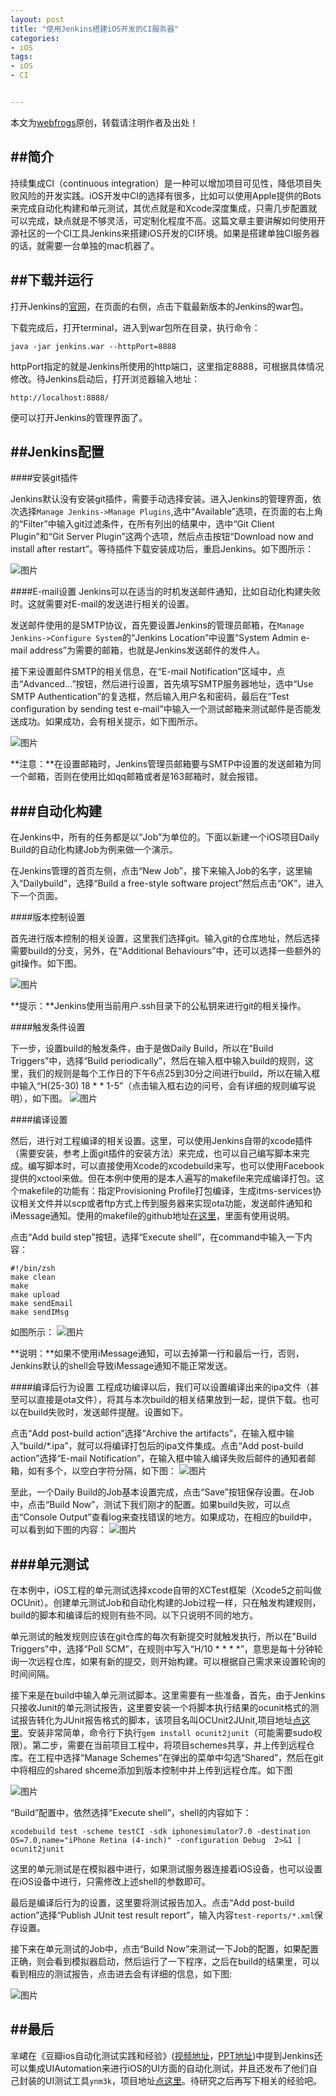 ```yaml
---
layout: post
title: "使用Jenkins搭建iOS开发的CI服务器"
categories:
- iOS
tags:
- iOS
- CI


---
```


本文为[webfrogs](http://webfrogs.me/)原创，转载请注明作者及出处！

##简介
----

持续集成CI（continuous integration）是一种可以增加项目可见性，降低项目失败风险的开发实践。iOS开发中CI的选择有很多，比如可以使用Apple提供的Bots来完成自动化构建和单元测试，其优点就是和Xcode深度集成，只需几步配置就可以完成，缺点就是不够灵活，可定制化程度不高。这篇文章主要讲解如何使用开源社区的一个CI工具Jenkins来搭建iOS开发的CI环境。如果是搭建单独CI服务器的话，就需要一台单独的mac机器了。

##下载并运行
---
打开Jenkins的[官网](http://jenkins-ci.org/)，在页面的右侧，点击下载最新版本的Jenkins的war包。

下载完成后，打开terminal，进入到war包所在目录，执行命令：

	java -jar jenkins.war --httpPort=8888

httpPort指定的就是Jenkins所使用的http端口，这里指定8888，可根据具体情况修改。待Jenkins启动后，打开浏览器输入地址：

	http://localhost:8888/

便可以打开Jenkins的管理界面了。

##Jenkins配置
---
####安装git插件

Jenkins默认没有安装git插件，需要手动选择安装。进入Jenkins的管理界面，依次选择`Manage Jenkins->Manage Plugins`,选中“Available”选项，在页面的右上角的“Filter”中输入git过滤条件，在所有列出的结果中，选中“Git Client Plugin”和“Git Server Plugin”这两个选项，然后点击按钮“Download now and install after restart”。等待插件下载安装成功后，重启Jenkins。如下图所示：

![图片](/assets/images/QQ20140102-1.jpg)


####E-mail设置
Jenkins可以在适当的时机发送邮件通知，比如自动化构建失败时。这就需要对E-mail的发送进行相关的设置。

发送邮件使用的是SMTP协议，首先要设置Jenkins的管理员邮箱，在`Manage Jenkins->Configure System`的“Jenkins Location”中设置“System Admin e-mail address”为需要的邮箱，也就是Jenkins发送邮件的发件人。     

接下来设置邮件SMTP的相关信息，在“E-mail Notification”区域中，点击“Advanced...”按钮，然后进行设置，首先填写SMTP服务器地址，选中“Use SMTP Authentication”的复选框，然后输入用户名和密码，最后在“Test configuration by sending test e-mail”中输入一个测试邮箱来测试邮件是否能发送成功。如果成功，会有相关提示，如下图所示。

![图片](/assets/images/QQ20140102-2.jpg)

**注意：**在设置邮箱时，Jenkins管理员邮箱要与SMTP中设置的发送邮箱为同一个邮箱，否则在使用比如qq邮箱或者是163邮箱时，就会报错。

###自动化构建
----
在Jenkins中，所有的任务都是以“Job”为单位的。下面以新建一个iOS项目Daily Build的自动化构建Job为例来做一个演示。

在Jenkins管理的首页左侧，点击“New Job”，接下来输入Job的名字，这里输入“Dailybuild”，选择“Build a free-style software project”然后点击“OK”，进入下一个页面。

####版本控制设置

首先进行版本控制的相关设置，这里我们选择git。输入git的仓库地址，然后选择需要build的分支，另外，在“Additional Behaviours”中，还可以选择一些额外的git操作。如下图。

![图片](/assets/images/QQ20140102-3.jpg)

**提示：**Jenkins使用当前用户.ssh目录下的公私钥来进行git的相关操作。

####触发条件设置

下一步，设置build的触发条件，由于是做Daily Build，所以在“Build Triggers”中，选择“Build periodically”，然后在输入框中输入build的规则，这里，我们的规则是每个工作日的下午6点25到30分之间进行build，所以在输入框中输入“H(25-30) 18 * * 1-5”（点击输入框右边的问号，会有详细的规则编写说明），如下图。
![图片](/assets/images/QQ20140102-4.jpg)

####编译设置

然后，进行对工程编译的相关设置。这里，可以使用Jenkins自带的xcode插件（需要安装，参考上面git插件的安装方法）来完成，也可以自己编写脚本来完成。编写脚本时，可以直接使用Xcode的xcodebuild来写，也可以使用Facebook提供的xctool来做。但在本例中使用的是本人遍写的makefile来完成编译打包。这个makefile的功能有：指定Provisioning Profile打包编译，生成itms-services协议相关文件并以scp或者ftp方式上传到服务器来实现ota功能，发送邮件通知和iMessage通知。使用的makefile的github地址[在这里](https://github.com/webfrogs/CCMakefile4iOS)，里面有使用说明。

点击“Add build step”按钮，选择“Execute shell”，在command中输入一下内容：

	#!/bin/zsh
	make clean
	make
	make upload
	make sendEmail
	make sendIMsg

如图所示：
![图片](/assets/images/QQ20140102-5.jpg)

**说明：**如果不使用iMessage通知，可以去掉第一行和最后一行，否则，Jenkins默认的shell会导致iMessage通知不能正常发送。

####编译后行为设置
工程成功编译以后，我们可以设置编译出来的ipa文件（甚至可以直接是ota文件），将其与本次build的相关结果放到一起，提供下载。也可以在build失败时，发送邮件提醒。设置如下。

点击“Add post-build action”选择“Archive the artifacts”，在输入框中输入“build/*.ipa”，就可以将编译打包后的ipa文件集成。点击“Add post-build action”选择“E-mail Notification”，在输入框中输入编译失败后邮件的通知者邮箱，如有多个，以空白字符分隔，如下图：
![图片](/assets/images/QQ20140102-6.jpg)

至此，一个Daily Build的Job基本设置完成，点击“Save”按钮保存设置。在Job中，点击“Build Now”，测试下我们刚才的配置。如果build失败，可以点击“Console Output”查看log来查找错误的地方。如果成功，在相应的build中，可以看到如下图的内容：
![图片](/assets/images/QQ20140102-7.jpg)


###单元测试
----
在本例中，iOS工程的单元测试选择xcode自带的XCTest框架（Xcode5之前叫做OCUnit）。创建单元测试Job和自动化构建的Job过程一样，只在触发构建规则，build的脚本和编译后的规则有些不同。以下只说明不同的地方。

单元测试的触发规则应该在git仓库的每次有新提交时就触发执行，所以在"Build Triggers"中，选择“Poll SCM”，在规则中写入“H/10 * * * *”，意思是每十分钟轮询一次远程仓库，如果有新的提交，则开始构建。可以根据自己需求来设置轮询的时间间隔。

接下来是在build中输入单元测试脚本。这里需要有一些准备，首先，由于Jenkins只接收Junit的单元测试报告，这里要安装一个将脚本执行结果的ocunit格式的测试报告转化为JUnit报告格式的脚本，该项目名叫OCUnit2JUnit,项目地址[点这里](https://github.com/ciryon/OCUnit2JUnit)。安装非常简单，命令行下执行`gem install ocunit2junit`（可能需要sudo权限）。第二步，需要在当前项目工程中，将项目schemes共享，并上传到远程仓库。在工程中选择“Manage Schemes”在弹出的菜单中勾选“Shared”，然后在git中将相应的shared shceme添加到版本控制中并上传到远程仓库。如下图

![图片](/assets/images/QQ20140102-8.jpg)

“Build”配置中，依然选择“Execute shell”，shell的内容如下：

	xcodebuild test -scheme testCI -sdk iphonesimulator7.0 -destination OS=7.0,name="iPhone Retina (4-inch)" -configuration Debug  2>&1 | ocunit2junit
	
这里的单元测试是在模拟器中进行，如果测试服务器连接着iOS设备，也可以设置在iOS设备中进行，只需修改上述shell的参数即可。

最后是编译后行为的设置，这里要将测试报告加入。点击“Add post-build action”选择“Publish JUnit test result report”，输入内容`test-reports/*.xml`保存设置。

接下来在单元测试的Job中，点击“Build Now”来测试一下Job的配置，如果配置正确，则会看到模拟器启动，然后运行了一下程序，之后在build的结果里，可以看到相应的测试报告，点击进去会有详细的信息，如下图:

![图片](/assets/images/QQ20140102-9.jpg)

##最后
----
芈峮在《豆瓣ios自动化测试实践和经验》([视频地址](http://v.youku.com/v_show/id_XNDM0NDg5MzIw.html)，[PPT地址](http://adc.alibabatech.org/ppts/up-1341913160-0.pdf))中提到Jenkins还可以集成UIAutomation来进行iOS的UI方面的自动化测试，并且还发布了他们自己封装的UI测试工具`ynm3k`，项目地址[点这里](https://github.com/douban/ynm3k)。待研究之后再写下相关的经验吧。
